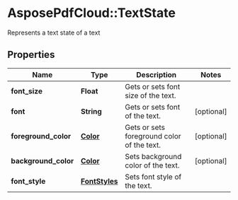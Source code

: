 ﻿# AsposePdfCloud::TextState
Represents a text state of a text

## Properties
Name | Type | Description | Notes
------------ | ------------- | ------------- | -------------
**font_size** | **Float** | Gets or sets font size of the text. | 
**font** | **String** | Gets or sets font of the text. | [optional] 
**foreground_color** | [**Color**](Color.md) | Gets or sets foreground color of the text. | [optional] 
**background_color** | [**Color**](Color.md) | Sets background color of the text. | [optional] 
**font_style** | [**FontStyles**](FontStyles.md) | Sets font style of the text. | 


